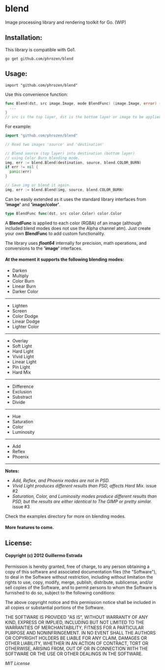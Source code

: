 # blend

Image processing library and rendering toolkit for Go. (WIP)

## Installation:

This library is compatible with Go1.

```
go get github.com/phrozen/blend
```

## Usage:
```
import "github.com/phrozen/blend"
```

Use this convenience function:

```go
func Blend(dst, src image.Image, mode BlendFunc) (image.Image, error) {
  ...
}
// src is the top layer, dst is the bottom layer or image to be applied to.
```

For example:

```go
import "github.com/phrozen/blend"

// Read two images 'source' and 'destination'

// Blend source (top layer) into destination (bottom layer)
// using Color Burn blending mode.
img, err := blend.Blend(destination, source, blend.COLOR_BURN)
if err != nil {
  panic(err)
}

// Save img or blend it again.
img, err := blend.Blend(img, source, blend.COLOR_BURN)
```

Can be easily extended as it uses the standard library interfaces from **'image'** and **'image/color'**.

```go
type BlendFunc func(dst, src color.Color) color.Color
```

A **BlendFunc** is applied to each color (RGBA) of an image (although included blend modes does not use the Alpha channel atm). Just create your own **BlendFunc** to add custom functionality.


The library uses ***float64*** internally for precision, math operations, and conversions to the **'image'** interfaces. 

#### At the moment it supports the following blending modes:

+ Darken
+ Multiply
+ Color Burn
+ Linear Burn
+ Darker Color

----
+ Lighten
+ Screen
+ Color Dodge
+ Linear Dodge
+ Lighter Color

----
+ Overlay
+ Soft Light
+ Hard Light
+ Vivid Light
+ Linear Light
+ Pin Light
+ Hard Mix

----
+ Difference
+ Exclusion
+ Substract
+ Divide

----
+ Hue
+ Saturation
+ Color
+ Luminosity

----
+ Add
+ Reflex
+ Phoenix

----
**Notes:**

+ *Add, Reflex, and Phoenix modes are not in PSD.*
+ *Vivid Light produces different results than PSD, affects Hard Mix.*
  issue #2
+ *Saturation, Color, and Luminosity modes produce different results than PSD, but the results are either identical to The GIMP or pretty similar.*
  issue #3

Check the examples directory for more on blending modes.

#### More features to come.

## License:
#### Copyright (c) 2012 Guillermo Estrada

Permission is hereby granted, free of charge, to any person obtaining a copy of this software and associated documentation files (the "Software"), to deal in the Software without restriction, including without limitation the rights to use, copy, modify, merge, publish, distribute, sublicense, and/or sell copies of the Software, and to permit persons to whom the Software is furnished to do so, subject to the following conditions:

The above copyright notice and this permission notice shall be included in all copies or substantial portions of the Software.

THE SOFTWARE IS PROVIDED "AS IS", WITHOUT WARRANTY OF ANY KIND, EXPRESS OR IMPLIED, INCLUDING BUT NOT LIMITED TO THE WARRANTIES OF MERCHANTABILITY, FITNESS FOR A PARTICULAR PURPOSE AND NONINFRINGEMENT. IN NO EVENT SHALL THE AUTHORS OR COPYRIGHT HOLDERS BE LIABLE FOR ANY CLAIM, DAMAGES OR OTHER LIABILITY, WHETHER IN AN ACTION OF CONTRACT, TORT OR OTHERWISE, ARISING FROM, OUT OF OR IN CONNECTION WITH THE SOFTWARE OR THE USE OR OTHER DEALINGS IN THE SOFTWARE.

*MIT License*
